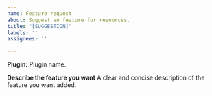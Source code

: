 ```yaml
---
name: Feature request
about: Suggest an feature for resources.
title: "[SUGGESTION]"
labels: ''
assignees: ''

---
```


**Plugin:** Plugin name.

**Describe the feature you want**
A clear and concise description of the feature you want added.
